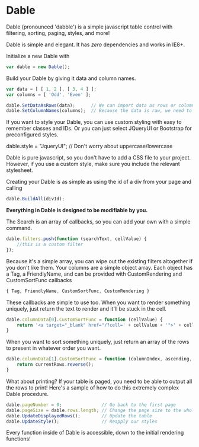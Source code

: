 Dable
=====

Dable (pronounced 'dabble') is a simple javascript table control with filtering, sorting, paging, styles, and more!

Dable is simple and elegant.  It has _zero_ dependencies and works in IE8+.

Initialize a new Dable with

```javascript
var dable = new Dable();
```
Build your Dable by giving it data and column names.

```javascript
var data = [ [ 1, 2 ], [ 3, 4 ] ];
var columns = [ 'Odd', 'Even' ];

dable.SetDataAsRows(data);		// We can import data as rows or columns for flexibility
dable.SetColumnNames(columns);	// Because the data is raw, we need to name our columns
```
If you want to style your Dable, you can use custom styling with easy to remember classes and IDs.
Or you can just select JQueryUI or Bootstrap for preconfigured styles.

dable.style = "JqueryUI";	// Don't worry about uppercase/lowercase

Dable is pure javascript, so you don't have to add a CSS file to your project.  However, if you use a custom style, make sure you include the relevant stylesheet.

Creating your Dable is as simple as using the id of a div from your page and calling

```javascript
dable.BuildAll(divId);
```
__Everything in Dable is designed to be modifiable by you.__

The Search is an array of callbacks, so you can add your own with a simple command.

```javascript
dable.filters.push(function (searchText, cellValue) {
	//this is a custom filter
});
```
Because it's a simple array, you can wipe out the existing filters altogether if you don't like them.
Your columns are a simple object array.  Each object has a Tag, a FriendlyName, and can be provided with CustomRendering and CustomSortFunc callbacks

```javascript
{ Tag, FriendlyName, CustomSortFunc, CustomRendering }
```
These callbacks are simple to use too.  When you want to render something uniquely, just return the text to render and it'll be stuck in the cell.

```javascript
dable.columnData[0].CustomSortFunc = function (cellValue) {
	return '<a target="_blank" href="/?cell=' + cellValue + '">' + cellValue + '</a>';
}
```
When you want to sort something uniquely, just return an array of the rows to present in whatever order you want.

```javascript
dable.columnData[1].CustomSortFunc = function (columnIndex, ascending, currentRows) {
	return currentRows.reverse();
}
```
What about printing?  If your table is paged, you need to be able to output all the rows to print!
Here's a sample of how to do this extremely complex Dable procedure.

```javascript
dable.pageNumber = 0;				// Go back to the first page
dable.pageSize = dable.rows.length;	// Change the page size to the whole table size
dable.UpdateDisplayedRows();		// Update the table
dable.UpdateStyle();				// Reapply our styles
```

Every function inside of Dable is accessible, down to the initial rendering functions!
